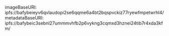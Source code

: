 imageBaseURI: ipfs://bafybeieyv6qvlaudopi2se6qqme6a4bt2bqspvckiz77ryewfmpetwrhl4/
metadataBaseURI: ipfs://bafybeic3sebnl27ummmvhfb2p6vykng3cqmxd3hznei24tib7r4xda3kfm/